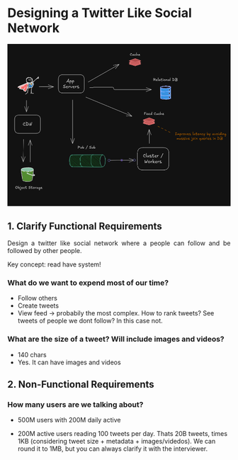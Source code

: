 # Designing a Twitter Like Social Network
![twitter](images/draw-sn.png)

## 1. Clarify Functional Requirements
<p align="justify">Design a twitter like social network where a people can follow and be followed by other people. </p>

<p align="justify">Key concept: read have system!</p>

### What do we want to expend most of our time?

- Follow others
- Create tweets
- View feed -> probabily the most complex. How to rank tweets? See tweets of people we dont  follow? In this case not.


### What are the size of a tweet? Will include images and videos?

- 140 chars
- Yes. It can have images and videos

## 2. Non-Functional Requirements


### How many users are we talking about?

- 500M users with 200M daily active

- 200M active users reading 100 tweets per day. Thats 20B tweets, times 1KB (considering tweet  size + metadata + images/videdos). We can round it to 1MB, but you can always clarify it with the interviewer. 
